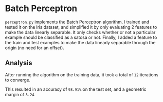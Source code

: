 # Batch Perceptron

`perceptron.py` implements the Batch Perceptron algorithm. I trained and tested it on the Iris dataset, and simplified it by only evaluating 2 features to make the data linearly separable. It only checks whether or not a particular example should be classified as a satosa or not. Finally, I added a feature to the train and test examples to make the data linearly separable through the origin (no need for an offset).

## Analysis

After running the algorithm on the training data, it took a total of `12` iterations to converge.

This resulted in an accuracy of `98.91%` on the test set, and a geometric margin of `3.24`.